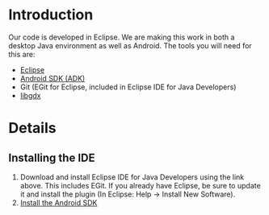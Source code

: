 # Introduction #

Our code is developed in Eclipse. We are making this work in both a desktop Java environment as well as Android. The tools you will need for this are:
  * [Eclipse](http://www.eclipse.org/downloads/packages/eclipse-ide-java-developers/indigosr2)
  * [Android SDK (ADK)](http://developer.android.com/sdk/index.html)
  * Git (EGit for Eclipse, included in Eclipse IDE for Java Developers)
  * [libgdx](http://code.google.com/p/libgdx/downloads/detail?name=libgdx-0.9.2.zip&can=2&q=)


# Details #

## Installing the IDE ##

  1. Download and install Eclipse IDE for Java Developers using the link above. This includes EGit. If you already have Eclipse, be sure to update it and install the plugin (In Eclipse: Help -> Install New Software).
  1. [Install the Android SDK](http://developer.android.com/sdk/installing.html)
